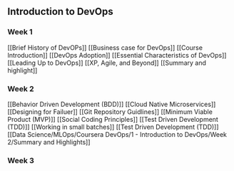 
## Introduction to DevOps
### Week 1
[[Brief History of DevOPs]]
[[Business case for DevOps]]
[[Course Introduction]]
[[DevOps Adoption]]
[[Essential Characteristics of DevOps]]
[[Leading Up to DevOps]]
[[XP, Agile, and Beyond]]
[[Summary and highlight]]

### Week 2
[[Behavior Driven Development (BDD)]]
[[Cloud Native Microservices]]
[[Designing for Failuer]]
[[Git Repository Guidlines]]
[[Minimum Viable Product (MVP)]]
[[Social Coding Principles]]
[[Test Driven Development (TDD)]]
[[Working in small batches]]
[[Test Driven Development (TDD)]]
[[Data Science/MLOps/Coursera DevOps/1 - Introduction to DevOps/Week 2/Summary and Highlights]]

### Week 3

